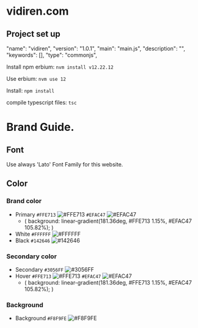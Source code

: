 # vidiren.com

## Project set up 

  "name": "vidiren",
  "version": "1.0.1",
  "main": "main.js",
  "description": "",
  "keywords": [],
  "type": "commonjs",


Install npm erbium:
`nvm install v12.22.12`

Use erbium:
`nvm use 12`

Install:
`npm install`

compile typescript files:
`tsc`


# Brand Guide.

## Font 
Use always 'Lato' Font Family for this website.

## Color

### Brand color
- Primary `#FFE713` ![#FFE713](https://via.placeholder.com/15/FFE713/000000?text=+)  `#EFAC47` ![#EFAC47](https://via.placeholder.com/15/EFAC47/000000?text=+)
  - ( background: linear-gradient(181.36deg, #FFE713 1.15%, #EFAC47 105.82%); )
- White `#FFFFFF` ![#FFFFFF](https://via.placeholder.com/15/FFFFFF/000000?text=+) 
- Black `#142646` ![#142646](https://via.placeholder.com/15/142646/000000?text=+)

### Secondary color
- Secondary `#3056FF` ![#3056FF](https://via.placeholder.com/15/3056FF/000000?text=+)
- Hover `#FFE713` ![#FFE713](https://via.placeholder.com/15/FFE713/000000?text=+)  `#EFAC47` ![#EFAC47](https://via.placeholder.com/15/EFAC47/000000?text=+)
  - ( background: linear-gradient(181.36deg, #FFE713 1.15%, #EFAC47 105.82%); )
### Background

- Background `#F8F9FE` ![#F8F9FE](https://via.placeholder.com/15/F8F9FE/000000?text=+)
